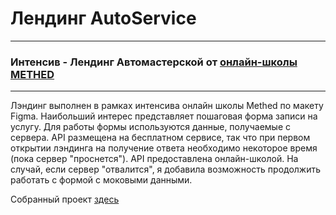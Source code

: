 # Лендинг AutoService

---

### Интенсив - Лендинг Автомастерской от [онлайн-школы METHED](https://www.youtube.com/@my.methed)

---

Лэндинг выполнен в рамках интенсива онлайн школы Methed по макету Figma. Наибольший интерес представляет пошаговая форма записи на услугу.
Для работы формы используются данные, получаемые с сервера. API размещена на бесплатном сервисе, так что при первом открытии лэндинга на получение ответа необходимо некоторое время (пока сервер "проснется"). API предоставлена онлайн-школой.
На случай, если сервер "отвалится", я добавила возможность продолжить работать с формой с моковыми данными.

Собранный проект [здесь](https://little-red-panda.github.io/autoservice/)
